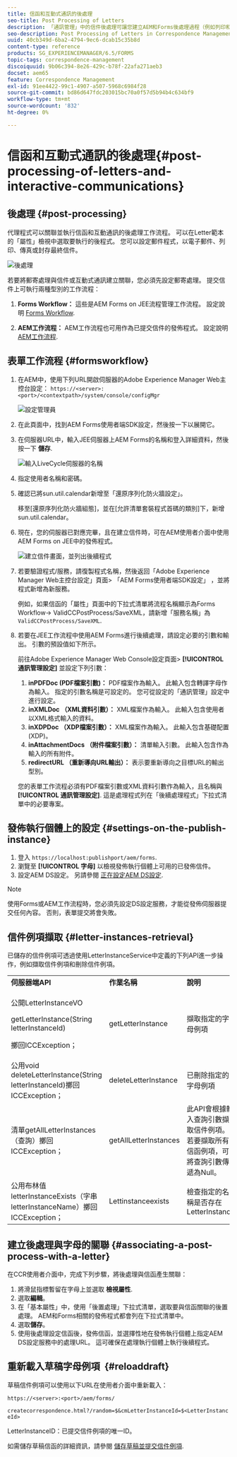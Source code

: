 ```yaml
---
title: 信函和互動式通訊的後處理
seo-title: Post Processing of Letters
description: 「通訊管理」中的信件後處理可讓您建立AEM和Forms後處理過程（例如列印和電子郵件），並將其與您的信件整合。
seo-description: Post Processing of Letters in Correspondence Management lets you create AEM and Forms post processes, such as print and email, and integrate them with your letters.
uuid: 40cb349d-6ba2-4794-9ec6-dcab15c35b8d
content-type: reference
products: SG_EXPERIENCEMANAGER/6.5/FORMS
topic-tags: correspondence-management
discoiquuid: 9b06c394-8e26-429c-b78f-22afa271aeb3
docset: aem65
feature: Correspondence Management
exl-id: 91ee4422-99c1-4907-a507-5968c6984f28
source-git-commit: bd86d647fdc203015bc70a0f57d5b94b4c634bf9
workflow-type: tm+mt
source-wordcount: '832'
ht-degree: 0%

---
```


# 信函和互動式通訊的後處理{#post-processing-of-letters-and-interactive-communications}

## 後處理 {#post-processing}

代理程式可以關聯並執行信函和互動通訊的後處理工作流程。 可以在Letter範本的「屬性」檢視中選取要執行的後程式。 您可以設定郵件程式，以電子郵件、列印、傳真或封存最終信件。

![後處理](assets/ppoverview.png)

若要將郵寄處理與信件或互動式通訊建立關聯，您必須先設定郵寄處理。 提交信件上可執行兩種型別的工作流程：

1. **Forms Workflow：** 這些是AEM Forms on JEE流程管理工作流程。 設定說明 [Forms Workflow](#formsworkflow).

1. **AEM工作流程：** AEM工作流程也可用作為已提交信件的發佈程式。 設定說明 [AEM工作流程](../../forms/using/aem-forms-workflow.md).

## 表單工作流程 {#formsworkflow}

1. 在AEM中，使用下列URL開啟伺服器的Adobe Experience Manager Web主控台設定： `https://<server>:<port>/<contextpath>/system/console/configMgr`

   ![設定管理員](assets/2configmanager-1.png)

1. 在此頁面中，找到AEM Forms使用者端SDK設定，然後按一下以展開它。
1. 在伺服器URL中，輸入JEE伺服器上AEM Forms的名稱和登入詳細資料，然後按一下 **儲存**.

   ![輸入LiveCycle伺服器的名稱](assets/1cofigmanager.png)

1. 指定使用者名稱和密碼。
1. 確認已將sun.util.calendar新增至「還原序列化防火牆設定」。

   移至[還原序列化防火牆組態]，並在[允許清單套裝程式首碼的類別]下，新增sun.util.calendar。

1. 現在，您的伺服器已對應完畢，且在建立信件時，可在AEM使用者介面中使用AEM Forms on JEE中的發佈程式。

   ![建立信件畫面，並列出後續程式](assets/0configmanager.png)

1. 若要驗證程式/服務，請復製程式名稱，然後返回「Adobe Experience Manager Web主控台設定」頁面> 「AEM Forms使用者端SDK設定」 ，並將程式新增為新服務。

   例如，如果信函的「屬性」頁面中的下拉式清單將流程名稱顯示為Forms Workflow-> ValidCCPostProcess/SaveXML，請新增「服務名稱」為 `ValidCCPostProcess/SaveXML`.

1. 若要在JEE工作流程中使用AEM Forms進行後續處理，請設定必要的引數和輸出。 引數的預設值如下所示。

   前往Adobe Experience Manager Web Console設定頁面> **[!UICONTROL 通訊管理設定]** 並設定下列引數：

   1. **inPDFDoc (PDF檔案引數)：** PDF檔案作為輸入。 此輸入包含轉譯字母作為輸入。 指定的引數名稱是可設定的。 您可從設定的「通訊管理」設定中進行設定。
   1. **inXMLDoc （XML資料引數）：** XML檔案作為輸入。 此輸入包含使用者以XML格式輸入的資料。
   1. **inXDPDoc （XDP檔案引數）：** XML檔案作為輸入。 此輸入包含基礎配置(XDP)。
   1. **inAttachmentDocs （附件檔案引數）：** 清單輸入引數。 此輸入包含作為輸入的所有附件。
   1. **redirectURL （重新導向URL輸出）：** 表示要重新導向之目標URL的輸出型別。

   您的表單工作流程必須有PDF檔案引數或XML資料引數作為輸入，且名稱與 **[!UICONTROL 通訊管理設定]**. 這是處理程式列在「後續處理程式」下拉式清單中的必要專案。

## 發佈執行個體上的設定 {#settings-on-the-publish-instance}

1. 登入 `https://localhost:publishport/aem/forms`.
1. 瀏覽至 **[!UICONTROL 字母]** 以檢視發佈執行個體上可用的已發佈信件。
1. 設定AEM DS設定。 另請參閱 [正在設定AEM DS設定](../../forms/using/configuring-the-processing-server-url-.md).

>[!NOTE]
>
>使用Forms或AEM工作流程時，您必須先設定DS設定服務，才能從發佈伺服器提交任何內容。 否則，表單提交將會失敗。

## 信件例項擷取 {#letter-instances-retrieval}

已儲存的信件例項可透過使用LetterInstanceService中定義的下列API進一步操作，例如擷取信件例項和刪除信件例項。

<table>
 <tbody>
  <tr>
   <td><strong>伺服器端API</strong></td>
   <td><strong>作業名稱</strong></td>
   <td><strong>說明</strong></td>
  </tr>
  <tr>
   <td><p>公開LetterInstanceVO</p> <p>getLetterInstance(String letterInstanceId)</p> <p>擲回ICCException； </p> </td>
   <td>getLetterInstance</td>
   <td>擷取指定的字母例項 </td>
  </tr>
  <tr>
   <td>公用void deleteLetterInstance(String letterInstanceId)擲回ICCException； </td>
   <td>deleteLetterInstance </td>
   <td>已刪除指定的字母例項 </td>
  </tr>
  <tr>
   <td>清單getAllLetterInstances（查詢）擲回ICCException； </td>
   <td>getAllLetterInstances </td>
   <td>此API會根據輸入查詢引數擷取信件例項。 若要擷取所有信函例項，可將查詢引數傳遞為Null。<br /> </td>
  </tr>
  <tr>
   <td>公用布林值letterInstanceExists（字串letterInstanceName）擲回ICCException； </td>
   <td>Lettinstanceexists </td>
   <td>檢查指定的名稱是否存在LetterInstance </td>
  </tr>
 </tbody>
</table>

## 建立後處理與字母的關聯 {#associating-a-post-process-with-a-letter}

在CCR使用者介面中，完成下列步驟，將後處理與信函產生關聯：

1. 將滑鼠指標暫留在字母上並選取 **檢視屬性**.
1. 選取&#x200B;**編輯**。
1. 在「基本屬性」中，使用「後置處理」下拉式清單，選取要與信函關聯的後置處理。 AEM和Forms相關的發佈程式都會列在下拉式清單中。
1. 選取&#x200B;**儲存**。
1. 使用後處理設定信函後，發佈信函，並選擇性地在發佈執行個體上指定AEM DS設定服務中的處理URL。 這可確保在處理執行個體上執行後續程式。

## 重新載入草稿字母例項  {#reloaddraft}

草稿信件例項可以使用以下URL在使用者介面中重新載入：

`https://<server>:<port>/aem/forms/`

`createcorrespondence.html?/random=$&cmLetterInstanceId=$<LetterInstanceId>`

LetterInstanceID：已提交信件例項的唯一ID。

如需儲存草稿信函的詳細資訊，請參閱 [儲存草稿並提交信件例項](../../forms/using/create-correspondence.md#savingdrafts).
